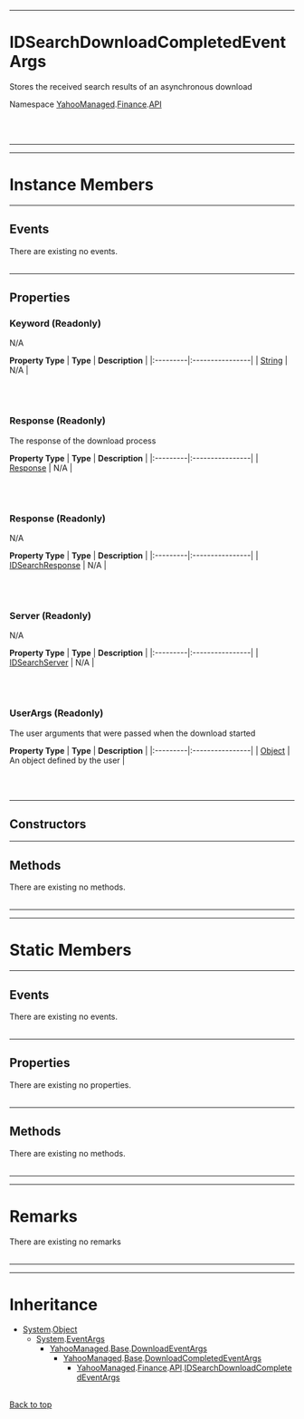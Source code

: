
---


# IDSearchDownloadCompletedEventArgs #
Stores the received search results of an asynchronous download

Namespace [YahooManaged](namespaceYahooManaged.md).[Finance](namespaceYahooManagedFinance.md).[API](namespaceYahooManagedFinanceAPI.md)



<br></br>

---


---

# Instance Members #

---

## Events ##

There are existing no events.
<br></br>


---

## Properties ##

### Keyword (Readonly) ###
N/A

**Property Type**
| **Type** | **Description** |
|:---------|:----------------|
| [String](http://msdn.microsoft.com/en-us/library/thwcx436(VS.80).aspx) | N/A |

<br></br>
### Response (Readonly) ###
The response of the download process

**Property Type**
| **Type** | **Description** |
|:---------|:----------------|
| [Response](classResponse#.md) | N/A |

<br></br>
### Response (Readonly) ###
N/A

**Property Type**
| **Type** | **Description** |
|:---------|:----------------|
| [IDSearchResponse](classIDSearchResponse#.md) | N/A |

<br></br>
### Server (Readonly) ###
N/A

**Property Type**
| **Type** | **Description** |
|:---------|:----------------|
| [IDSearchServer](enumIDSearchServer#.md) | N/A |

<br></br>
### UserArgs (Readonly) ###
The user arguments that were passed when the download started

**Property Type**
| **Type** | **Description** |
|:---------|:----------------|
| [Object](http://msdn.microsoft.com/en-US/library/system.object.aspx) | An object defined by the user |

<br></br>


---

## Constructors ##



---

## Methods ##

There are existing no methods.
<br></br>


---


---

# Static Members #

---

## Events ##

There are existing no events.
<br></br>


---

## Properties ##

There are existing no properties.
<br></br>


---

## Methods ##

There are existing no methods.
<br></br>


---


---

# Remarks #

There are existing no remarks
<br></br>


---


---

# Inheritance #

  * [System](http://msdn.microsoft.com/en-US/library/system.aspx).[Object](http://msdn.microsoft.com/en-US/library/system.object.aspx)
    * [System](http://msdn.microsoft.com/en-US/library/system.aspx).[EventArgs](http://social.msdn.microsoft.com/search/en-us/?query=EventArgs)
      * [YahooManaged](namespaceYahooManaged.md).[Base](namespaceYahooManagedBase.md).[DownloadEventArgs](classDownloadEventArgs#.md)
        * [YahooManaged](namespaceYahooManaged.md).[Base](namespaceYahooManagedBase.md).[DownloadCompletedEventArgs](classDownloadCompletedEventArgs#.md)
          * [YahooManaged](namespaceYahooManaged.md).[Finance](namespaceYahooManagedFinance.md).[API](namespaceYahooManagedFinanceAPI.md).[IDSearchDownloadCompletedEventArgs](classAPIIDSearchDownloadCompletedEventArgs#.md)
<br></br>

[Back to top](classAPIIDSearchDownloadCompletedEventArgs#IDSearchDownloadCompletedEventArgs.md)